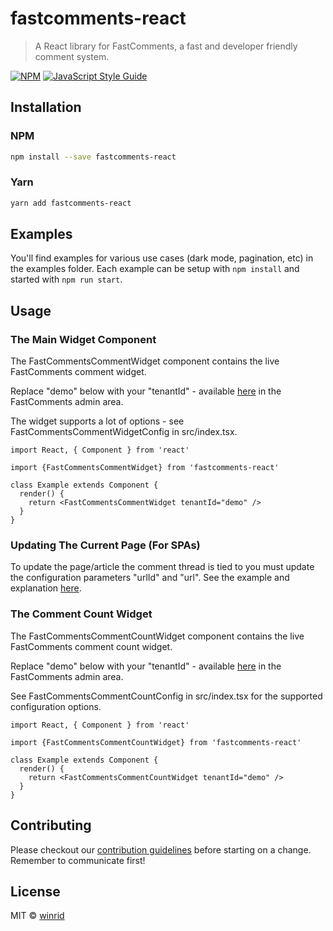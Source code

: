 # fastcomments-react

> A React library for FastComments, a fast and developer friendly comment system.

[![NPM](https://img.shields.io/npm/v/fastcomments-react.svg)](https://www.npmjs.com/package/fastcomments-react) [![JavaScript Style Guide](https://img.shields.io/badge/code_style-standard-brightgreen.svg)](https://standardjs.com)

## Installation

### NPM

```bash
npm install --save fastcomments-react
```

### Yarn

```bash
yarn add fastcomments-react
```

## Examples

You'll find examples for various use cases (dark mode, pagination, etc) in the examples folder. Each example can be setup with `npm install` and started with `npm run start`.

## Usage

### The Main Widget Component

The FastCommentsCommentWidget component contains the live FastComments comment widget.

Replace "demo" below with your "tenantId" - available [here](https://fastcomments.com/auth/my-account/get-acct-code) in the FastComments admin area.

The widget supports a lot of options - see FastCommentsCommentWidgetConfig in src/index.tsx.

```tsx
import React, { Component } from 'react'

import {FastCommentsCommentWidget} from 'fastcomments-react'

class Example extends Component {
  render() {
    return <FastCommentsCommentWidget tenantId="demo" />
  }
}
```

### Updating The Current Page (For SPAs)
To update the page/article the comment thread is tied to you must update the configuration parameters "urlId" and "url".
See the example and explanation [here](https://github.com/FastComments/fastcomments-react/blob/master/examples/example-paginated/src/PaginatedApp.tsx).

### The Comment Count Widget

The FastCommentsCommentCountWidget component contains the live FastComments comment count widget.

Replace "demo" below with your "tenantId" - available [here](https://fastcomments.com/auth/my-account/get-acct-code) in the FastComments admin area.

See FastCommentsCommentCountConfig in src/index.tsx for the supported configuration options.

```tsx
import React, { Component } from 'react'

import {FastCommentsCommentCountWidget} from 'fastcomments-react'

class Example extends Component {
  render() {
    return <FastCommentsCommentCountWidget tenantId="demo" />
  }
}
```

## Contributing
Please checkout our [contribution guidelines](CONTRIBUTING.md) before starting on a change. Remember to communicate first!

## License

MIT © [winrid](https://github.com/winrid)
